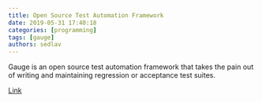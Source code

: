 ```yaml
---
title: Open Source Test Automation Framework 
date: 2019-05-31 17:40:18
categories: [programming]
tags: [gauge]
authors: sedlav
---
```


Gauge is an open source test automation framework that takes the pain out of writing and maintaining regression or acceptance test suites.

[Link](https://gauge.org/)
